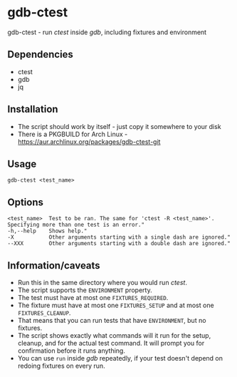 # gdb-ctest
gdb-ctest - run _ctest_ inside _gdb_, including fixtures and environment

## Dependencies
- ctest
- gdb
- jq

## Installation
- The script should work by itself - just copy it somewhere to your disk
- There is a PKGBUILD for Arch Linux - https://aur.archlinux.org/packages/gdb-ctest-git

## Usage
```
gdb-ctest <test_name>
```

## Options
```
<test_name>  Test to be ran. The same for 'ctest -R <test_name>'. Specifying more than one test is an error."
-h,--help    Shows help."
-X           Other arguments starting with a single dash are ignored."
--XXX        Other arguments starting with a double dash are ignored."
```

## Information/caveats
- Run this in the same directory where you would run _ctest_.
- The script supports the `ENVIRONMENT` property.
- The test must have at most one `FIXTURES_REQUIRED`.
- The fixture must have at most one `FIXTURES_SETUP` and at most one `FIXTURES_CLEANUP`.
- That means that you can run tests that have `ENVIRONMENT`, but no fixtures.
- The script shows exactly what commands will it run for the setup, cleanup, and for the actual test command. It will
  prompt you for confirmation before it runs anything.
- You can use `run` inside _gdb_ repeatedly, if your test doesn't depend on redoing fixtures on every run.
